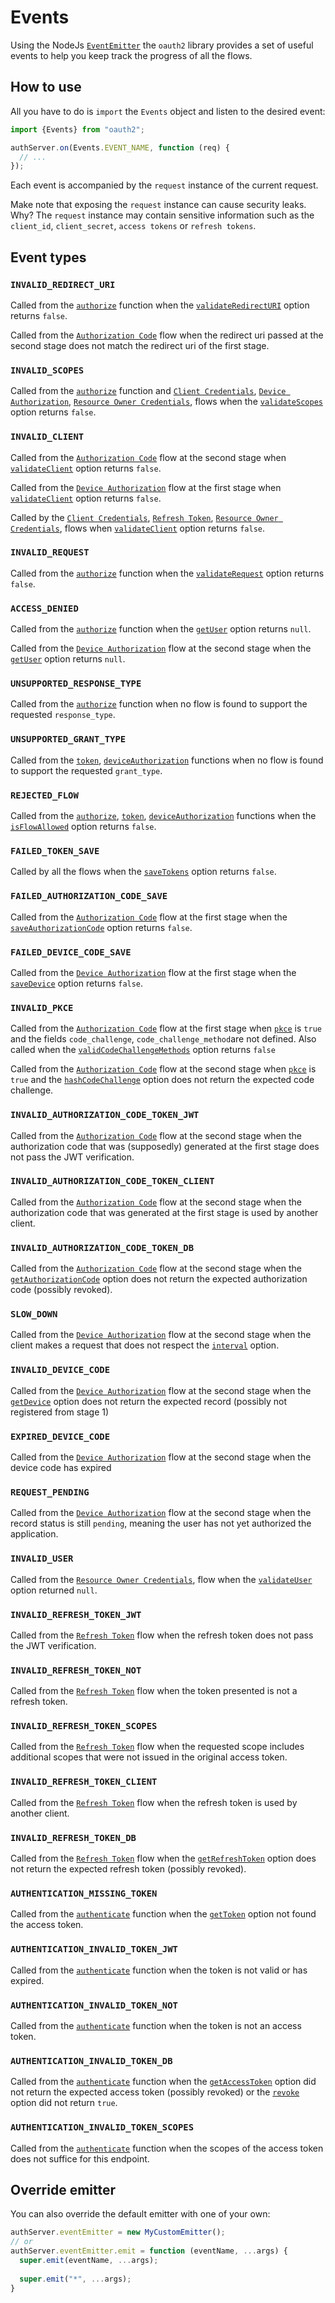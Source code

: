 # Events
Using the NodeJs [`EventEmitter`](https://nodejs.dev/learn/the-nodejs-event-emitter) the `oauth2`
library provides a set of useful events to help you keep track the progress of all the flows.

## How to use
All you have to do is `import` the `Events` object and listen to the desired event:
```javascript
import {Events} from "oauth2";

authServer.on(Events.EVENT_NAME, function (req) {
  // ...
});
```

Each event is accompanied by the `request` instance of the current request.

Make note that exposing the `request` instance can cause security leaks. Why?
The `request` instance may contain sensitive information such as the `client_id`,
`client_secret`, `access tokens` or `refresh tokens`.

## Event types

### `INVALID_REDIRECT_URI`
Called from the [`authorize`](./functions_and_endpoints.md#authorize)
function when the [`validateRedirectURI`](./authorization_server.md#validateredirecturi) option
returns `false`.

Called from the [`Authorization Code`](../flows/authorization_code.md)
flow when the redirect uri passed at the second stage does not match
the redirect uri of the first stage.

### `INVALID_SCOPES`
Called from the [`authorize`](./functions_and_endpoints.md#authorize)
function and
[`Client Credentials`](../flows/client_credentials.md),
[`Device Authorization`](../flows/device_authorization.md),
[`Resource Owner Credentials`](../flows/resource_owner_credentials.md),
flows when the [`validateScopes`](./authorization_server.md#validatescopes) option
returns `false`.

### `INVALID_CLIENT`
Called from the
[`Authorization Code`](../flows/authorization_code.md)
flow at the second stage when [`validateClient`](./authorization_server.md#validateclient) option
returns `false`.

Called from the
[`Device Authorization`](../flows/device_authorization.md)
flow at the first stage when [`validateClient`](./authorization_server.md#validateclient) option
returns `false`.

Called by the
[`Client Credentials`](../flows/client_credentials.md),
[`Refresh Token`](../flows/refresh_token.md),
[`Resource Owner Credentials`](../flows/resource_owner_credentials.md),
flows when [`validateClient`](./authorization_server.md#validateclient) option
returns `false`.

### `INVALID_REQUEST`
Called from the [`authorize`](./functions_and_endpoints.md#authorize)
function when the [`validateRequest`](./authorization_server.md#validaterequest) option
returns `false`.

### `ACCESS_DENIED`
Called from the [`authorize`](./functions_and_endpoints.md#authorize)
function when the [`getUser`](./authorization_server.md#getuser) option
returns `null`. 

Called from the [`Device Authorization`](../flows/device_authorization.md)
flow at the second stage when the
[`getUser`](../flows/device_authorization.md#getuser)
option returns `null`.

### `UNSUPPORTED_RESPONSE_TYPE`
Called from the [`authorize`](./functions_and_endpoints.md#authorize)
function when no flow is found to support the requested `response_type`.

### `UNSUPPORTED_GRANT_TYPE`
Called from the
[`token`](./functions_and_endpoints.md#token),
[`deviceAuthorization`](./functions_and_endpoints.md#device-authorization)
functions when no flow is found to support the requested `grant_type`.

### `REJECTED_FLOW`
Called from the
[`authorize`](./functions_and_endpoints.md#authorize),
[`token`](./functions_and_endpoints.md#token),
[`deviceAuthorization`](./functions_and_endpoints.md#device-authorization)
functions when the [`isFlowAllowed`](./authorization_server.md#isflowallowed)
option returns `false`.

### `FAILED_TOKEN_SAVE`
Called by all the flows when the [`saveTokens`](./authorization_server.md#savetokens)
option returns `false`.

### `FAILED_AUTHORIZATION_CODE_SAVE`
Called from the
[`Authorization Code`](../flows/authorization_code.md)
flow at the first stage when the
[`saveAuthorizationCode`](../flows/authorization_code.md#saveauthorizationcode)
option returns `false`.

### `FAILED_DEVICE_CODE_SAVE`
Called from the
[`Device Authorization`](../flows/device_authorization.md)
flow at the first stage when the
[`saveDevice`](../flows/device_authorization.md#savedevice)
option returns `false`.

### `INVALID_PKCE`
Called from the
[`Authorization Code`](../flows/authorization_code.md)
flow at the first stage when
[`pkce`](../flows/authorization_code.md#pkce)
is `true` and the fields `code_challenge`, `code_challenge_method`are not defined.
Also called when the
[`validCodeChallengeMethods`](../flows/authorization_code.md#validcodechallengemethods)
option returns `false`

Called from the
[`Authorization Code`](../flows/authorization_code.md)
flow at the second stage when
[`pkce`](../flows/authorization_code.md#pkce)
is `true` and the
[`hashCodeChallenge`](../flows/authorization_code.md#hashcodechallenge)
option does not return the expected code challenge.

### `INVALID_AUTHORIZATION_CODE_TOKEN_JWT`
Called from the
[`Authorization Code`](../flows/authorization_code.md)
flow at the second stage when the authorization code
that was (supposedly) generated at the first stage does not pass
the JWT verification.

### `INVALID_AUTHORIZATION_CODE_TOKEN_CLIENT`
Called from the
[`Authorization Code`](../flows/authorization_code.md)
flow at the second stage when the authorization code
that was generated at the first stage is used by another client.

### `INVALID_AUTHORIZATION_CODE_TOKEN_DB`
Called from the
[`Authorization Code`](../flows/authorization_code.md)
flow at the second stage when the
[`getAuthorizationCode`](../flows/authorization_code.md#getauthorizationcode)
option does not return the expected authorization code (possibly revoked).

### `SLOW_DOWN`
Called from the
[`Device Authorization`](../flows/device_authorization.md)
flow at the second stage when the client makes a request that
does not respect the [`interval`](../flows/device_authorization.md#interval)
option.

### `INVALID_DEVICE_CODE`
Called from the
[`Device Authorization`](../flows/device_authorization.md)
flow at the second stage when the
[`getDevice`](../flows/device_authorization.md#getdevice)
option does not return the expected record (possibly not registered from stage 1)

### `EXPIRED_DEVICE_CODE`
Called from the
[`Device Authorization`](../flows/device_authorization.md)
flow at the second stage when the device code has expired

### `REQUEST_PENDING`
Called from the
[`Device Authorization`](../flows/device_authorization.md)
flow at the second stage when the record status is still `pending`,
meaning the user has not yet authorized the application.

### `INVALID_USER`
Called from the
[`Resource Owner Credentials`](../flows/resource_owner_credentials.md),
flow when the
[`validateUser`](../flows/resource_owner_credentials.md#validateuser)
option returned `null`.

### `INVALID_REFRESH_TOKEN_JWT`
Called from the
[`Refresh Token`](../flows/refresh_token.md)
flow when the refresh token does not pass the JWT verification.

### `INVALID_REFRESH_TOKEN_NOT`
Called from the
[`Refresh Token`](../flows/refresh_token.md)
flow when the token presented is not a refresh token.

### `INVALID_REFRESH_TOKEN_SCOPES`
Called from the
[`Refresh Token`](../flows/refresh_token.md)
flow when the requested scope includes additional scopes that were
not issued in the original access token.

### `INVALID_REFRESH_TOKEN_CLIENT`
Called from the
[`Refresh Token`](../flows/refresh_token.md)
flow when the refresh token is used by another client.

### `INVALID_REFRESH_TOKEN_DB`
Called from the
[`Refresh Token`](../flows/refresh_token.md)
flow when the
[`getRefreshToken`](./authorization_server.md#getrefreshtoken)
option does not return the expected refresh token (possibly revoked).

### `AUTHENTICATION_MISSING_TOKEN`
Called from the
[`authenticate`](./functions_and_endpoints.md#authenticate)
function when the
[`getToken`](./authorization_server.md#gettoken)
option not found the access token.

### `AUTHENTICATION_INVALID_TOKEN_JWT`
Called from the
[`authenticate`](./functions_and_endpoints.md#authenticate)
function when the token is not valid or has expired.

### `AUTHENTICATION_INVALID_TOKEN_NOT`
Called from the
[`authenticate`](./functions_and_endpoints.md#authenticate)
function when the token is not an access token.

### `AUTHENTICATION_INVALID_TOKEN_DB`
Called from the
[`authenticate`](./functions_and_endpoints.md#authenticate)
function when the
[`getAccessToken`](./authorization_server.md#getaccesstoken)
option did not return the expected access token (possibly revoked)
or the
[`revoke`](./authorization_server.md#revoke)
option did not return `true`.

### `AUTHENTICATION_INVALID_TOKEN_SCOPES`
Called from the
[`authenticate`](./functions_and_endpoints.md#authenticate)
function when the scopes of the access token does not
suffice for this endpoint.

## Override emitter
You can also override the default emitter with one of your own:
```javascript
authServer.eventEmitter = new MyCustomEmitter();
// or
authServer.eventEmitter.emit = function (eventName, ...args) {
  super.emit(eventName, ...args);
  
  super.emit("*", ...args);
}
```
